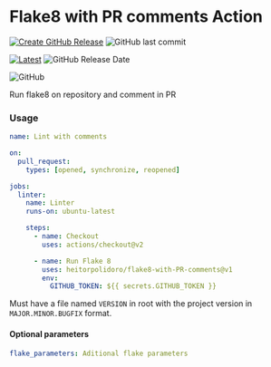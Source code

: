 # Flake8 with PR comments Action
[![Create GitHub Release](https://github.com/heitorpolidoro/flake8-with-PR-comments/actions/workflows/auto-release.yml/badge.svg)](https://github.com/heitorpolidoro/flake8-with-PR-comments/actions/workflows/auto-release.yml)
![GitHub last commit](https://img.shields.io/github/last-commit/heitorpolidoro/flake8-with-pr-comments)

[![Latest](https://img.shields.io/github/release/heitorpolidoro/flake8-with-pr-comments.svg?label=latest)](https://github.com/heitorpolidoro/flake8-with-pr-comments/releases/latest)
![GitHub Release Date](https://img.shields.io/github/release-date/heitorpolidoro/flake8-with-pr-comments)

![GitHub](https://img.shields.io/github/license/heitorpolidoro/flake8-with-pr-comments)

Run flake8 on repository and comment in PR

### Usage
```yaml
name: Lint with comments

on:
  pull_request:
    types: [opened, synchronize, reopened]

jobs:
  linter:
    name: Linter
    runs-on: ubuntu-latest

    steps:
      - name: Checkout
        uses: actions/checkout@v2

      - name: Run Flake 8
        uses: heitorpolidoro/flake8-with-PR-comments@v1
        env:
          GITHUB_TOKEN: ${{ secrets.GITHUB_TOKEN }}


```
Must have a file named `VERSION` in root with the project version in `MAJOR.MINOR.BUGFIX` format.
#### Optional parameters
```yaml
flake_parameters: Aditional flake parameters
```